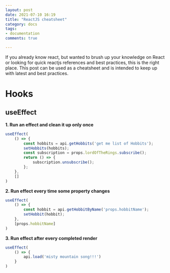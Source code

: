 ```yaml
---
layout: post
date: 2021-07-10 16:19
title: "ReactJS cheatsheet"
category: docs
tags:
- documentation 
comments: true

---
```


If you already know react, but wanted to brush up your knowledge on React or looking for quick reactjs references and best practices, 
this is the right place. This post can be used as a cheatsheet and is intended to keep up with latest and best practices.

<!--more-->

# Hooks

## useEffect

**1. Run an effect and clean it up only once**

```javascript
useEffect(
    () => {
        const hobbits = api.getHobbits('get me list of Hobbits');
        setHobbits(hobbits);
        const subscription = props.lordOfTheRings.subscribe();
        return () => {
            subscription.unsubscribe();
        };
    },
    []
)

```
**2. Run effect every time some property changes**

```javascript
useEffect(
    () => {
        const hobbit = api.getHobbitByName('props.hobbitName');
        setHobbit(hobbit);
    },
    [props.hobbitName]
)
```
**3. Run effect after every completed render**

```javascript
useEffect(
    () => {
        api.load('misty mountain song!!!')
    }
)
```

